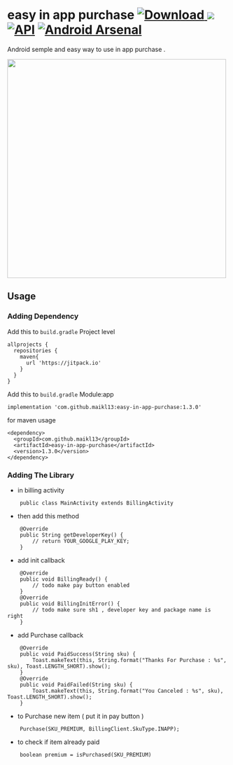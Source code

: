 # easy in app purchase [ ![Download](https://api.bintray.com/packages/sh3lan93/Android/CounterView/images/download.svg) ](https://github.com/maikl13/easy-in-app-purchase) [![](https://jitpack.io/v/sh3lan93/CounterView.svg)](https://jitpack.io/#maikl13/easy-in-app-purchase) [![API](https://img.shields.io/badge/API-16%2B-blue.svg?style=flat)](https://android-arsenal.com/api?level=14) [![Android Arsenal](https://img.shields.io/badge/Android%20Arsenal-easy%20in%20app%20purchase-brightgreen.svg?style=flat)](https://android-arsenal.com/details/1/6476)

Android semple and easy way to use in app purchase .


<img src="https://f.top4top.net/p_8992bo261.jpg" width="500">





## Usage
### Adding Dependency 
Add this to ```build.gradle``` Project level 
```
allprojects {
  repositories {
    maven{
      url 'https://jitpack.io'
    }
  }
}
```

Add this to ``` build.gradle ``` Module:app

```
implementation 'com.github.maikl13:easy-in-app-purchase:1.3.0'
```

for maven usage 
```
<dependency>
  <groupId>com.github.maikl13</groupId>
  <artifactId>easy-in-app-purchase</artifactId>
  <version>1.3.0</version>
</dependency>
```

### Adding The Library

- in billing activity
```
    public class MainActivity extends BillingActivity
```
- then add this method
```
    @Override
    public String getDeveloperKey() {
        // return YOUR_GOOGLE_PLAY_KEY;
    }
```
- add init callback
```
    @Override
    public void BillingReady() {
        // todo make pay button enabled
    }
    @Override
    public void BillingInitError() {
        // todo make sure sh1 , developer key and package name is right
    }
```
- add Purchase callback
```
    @Override
    public void PaidSuccess(String sku) {
        Toast.makeText(this, String.format("Thanks For Purchase : %s", sku), Toast.LENGTH_SHORT).show();
    }
    @Override
    public void PaidFailed(String sku) {
        Toast.makeText(this, String.format("You Canceled : %s", sku), Toast.LENGTH_SHORT).show();
    }
```
- to Purchase new item ( put it in pay button )
```
    Purchase(SKU_PREMIUM, BillingClient.SkuType.INAPP);
```  
- to check if item already paid
```
    boolean premium = isPurchased(SKU_PREMIUM)
```   
